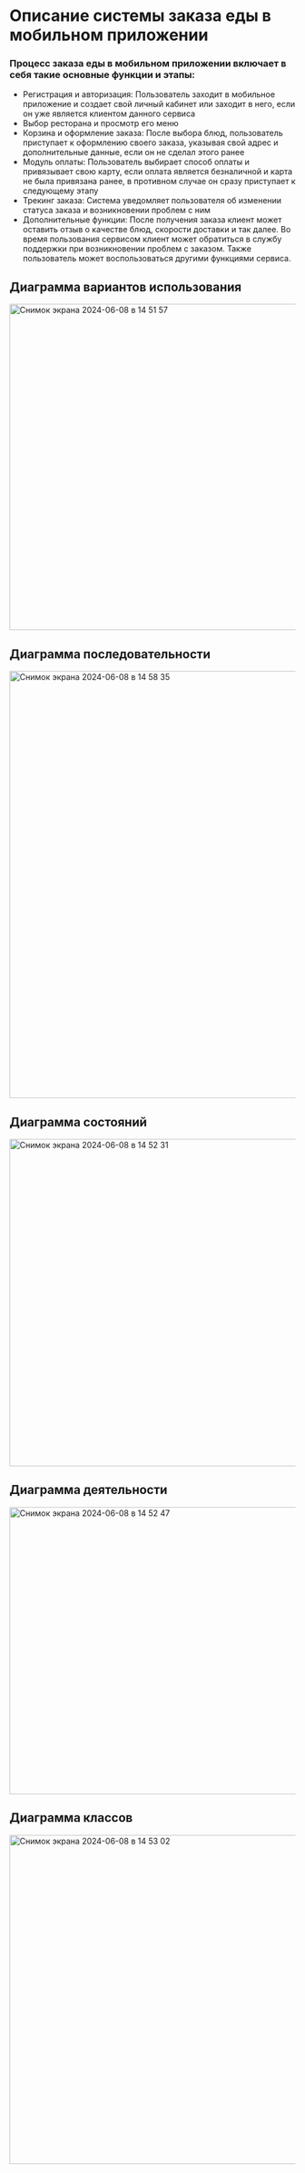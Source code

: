 # Описание системы заказа еды в мобильном приложении
### Процесс заказа еды в мобильном приложении включает в себя такие основные функции и этапы:
- Регистрация и авторизация: Пользователь заходит в мобильное приложение и создает свой личный кабинет или заходит в него, если он уже является клиентом данного сервиса
- Выбор ресторана и просмотр его меню
- Корзина и оформление заказа: После выбора блюд, пользователь приступает к оформлению своего заказа, указывая свой адрес и дополнительные данные, если он не сделал этого ранее
- Модуль оплаты: Пользователь выбирает способ оплаты и привязывает свою карту, если оплата является безналичной и карта не была привязана ранее, в противном случае он сразу приступает к следующему этапу
- Трекинг заказа: Система уведомляет пользователя об изменении статуса заказа и возникновении проблем с ним
- Дополнительные функции: После получения заказа клиент может оставить отзыв о качестве блюд, скорости доставки и так далее. Во время пользования сервисом клиент может обратиться в службу поддержки при возникновении проблем с заказом. Также пользователь может воспользоваться другими функциями сервиса.

## Диаграмма вариантов использования
<img width="575" alt="Снимок экрана 2024-06-08 в 14 51 57" src="https://github.com/namesonic777/TZ3/assets/167525854/862fcd3a-631e-41ae-99cd-e4c20028e878">

## Диаграмма последовательности
<img width="753" alt="Снимок экрана 2024-06-08 в 14 58 35" src="https://github.com/namesonic777/TZ3/assets/167525854/7f0f54ab-1853-4bff-a0ab-378e5d6f855a">

## Диаграмма состояний
<img width="577" alt="Снимок экрана 2024-06-08 в 14 52 31" src="https://github.com/namesonic777/TZ3/assets/167525854/e62ba788-9da9-4fef-9768-efe15ba9d318">

## Диаграмма деятельности
<img width="506" alt="Снимок экрана 2024-06-08 в 14 52 47" src="https://github.com/namesonic777/TZ3/assets/167525854/8b061a0e-9a40-4857-8d55-34939872893e">

## Диаграмма классов
<img width="580" alt="Снимок экрана 2024-06-08 в 14 53 02" src="https://github.com/namesonic777/TZ3/assets/167525854/94130769-9340-45fd-a021-70227f30976a">



